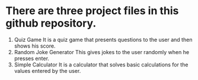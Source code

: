 # There are three project files in this github repository.
1. Quiz Game
It is a quiz game that presents questions to the user and then shows his score.
2. Random Joke Generator
This gives jokes to the user randomly when he presses enter.
3. Simple Calculator
It is a calculator that solves basic calculations for the values entered by the user.
